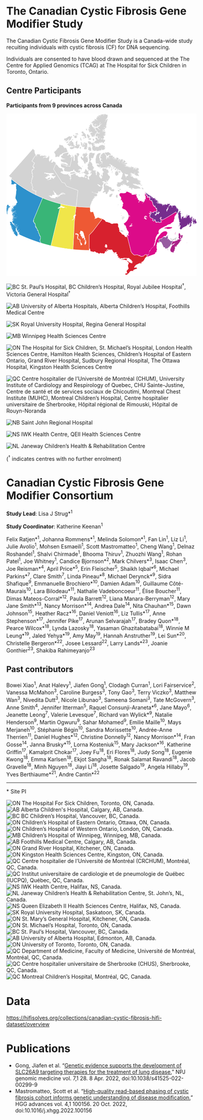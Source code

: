 # The Canadian Cystic Fibrosis Gene Modifier Study

The Canadian Cystic Fibrosis Gene Modifier Study is a Canada-wide study recuiting individuals with cystic fibrosis (CF) for DNA sequencing.

Individuals are consented to have blood drawn and sequenced at the The Centre for Applied Genomics (TCAG) at The Hospital for Sick Children in Toronto, Ontario.


## Centre Participants
**Participants from 9 provinces across Canada**

![Canadian CF Gene Modifier Study Map](cf_gms_map.svg)

![BC](https://img.shields.io/badge/BC-%232d91cc) St. Paul’s Hospital, BC Children’s Hospital, Royal Jubilee Hospital<sup>†</sup>, Victoria General Hospital<sup>†</sup>  

![AB](https://img.shields.io/badge/AB-%2339b577) University of Alberta Hospitals, Alberta Children’s Hospital, Foothills Medical Centre  

![SK](https://img.shields.io/badge/SK-%23f0e64a) Royal University Hospital, Regina General Hospital  

![MB](https://img.shields.io/badge/MB-%23ee5934) Winnipeg Health Sciences Centre  

![ON](https://img.shields.io/badge/ON-%23d7212e) The Hospital for Sick Children, St. Michael’s Hospital, London Health Sciences Centre, Hamilton Health Sciences, Children’s Hospital of Eastern Ontario, Grand River Hospital, Sudbury Regional Hospital, The Ottawa Hospital, Kingston Health Sciences Centre  

![QC](https://img.shields.io/badge/QC-%23dc0b89) Centre hospitalier de l’Université de Montréal (CHUM), University Institute of Cardiology and Respirology of Quebec, CHU Sainte-Justine, Centre de santé et de services sociaux de Chicoutimi, Montreal Chest Institute (MUHC), Montreal Children’s Hospital, Centre hospitalier universitaire de Sherbrooke, Hôpital régional de Rimouski, Hôpital de Rouyn-Noranda  

![NB](https://img.shields.io/badge/NB-%23965ca0) Saint John Regional Hospital  

![NS](https://img.shields.io/badge/NS-%23ac2188) IWK Health Centre, QEII Health Sciences Centre  

![NL](https://img.shields.io/badge/NL-%23752d8d) Janeway Children’s Health & Rehabilitation Centre  

(<sup>†</sup> indicates centres with no further enrolment)

# Canadian Cystic Fibrosis Gene Modifier Consortium 

**Study Lead**: Lisa J Strug*<sup>1</sup>

**Study Coordinator**: Katherine Keenan<sup>1</sup>

Felix Ratjen*<sup>1</sup>, Johanna Rommens*<sup>1</sup>, Melinda Solomon*<sup>1</sup>, Fan Lin<sup>1</sup>, Liz Li<sup>1</sup>, Julie Avolio<sup>1</sup>,  Mohsen Esmaeili<sup>1</sup>, Scott Mastromatteo<sup>1</sup>, Cheng Wang<sup>1</sup>, Delnaz Roshandel<sup>1</sup>, Shalvi Chirmade<sup>1</sup>, Bhooma Thiruv<sup>1</sup>, Zhuozhi Wang<sup>1</sup>, Rohan Patel<sup>1</sup>, Joe Whitney<sup>1</sup>, Candice Bjornson*<sup>2</sup>, Mark Chilvers*<sup>3</sup>, Isaac Chen<sup>3</sup>, Joe Reisman*<sup>4</sup>, April Price*<sup>5</sup>, Erin Fleischer<sup>5</sup>, Shaikh Iqbal*<sup>6</sup>, Michael Parkins*<sup>7</sup>, Clare Smith<sup>7</sup>, Linda Pineau*<sup>8</sup>, Michael Derynck*<sup>9</sup>, Sidra Shafique<sup>9</sup>, Emmanuelle Brochiero*<sup>10</sup>, Damien Adam<sup>10</sup>, Guillaume Côté-Maurais<sup>10</sup>, Lara Bilodeau*<sup>11</sup>, Nathalie Vadeboncoeur<sup>11</sup>, Élise Boucher<sup>11</sup>, Dimas Mateos-Corral*<sup>12</sup>, Paula Barrett<sup>12</sup>, Liana Manara-Berryman<sup>12</sup>, Mary Jane Smith*<sup>13</sup>, Nancy Morrison*<sup>14</sup>, Andrea Dale<sup>14</sup>, Nita Chauhan*<sup>15</sup>, Dawn Johnson<sup>15</sup>, Heather Racz*<sup>16</sup>, Daniel Veniott<sup>16</sup>, Liz Tullis*<sup>17</sup>, Anne Stephenson*<sup>17</sup>, Jennifer Pike<sup>17</sup>, Arunan Selvarajah<sup>17</sup>, Bradey Quon*<sup>18</sup>, Pearce Wilcox*<sup>18</sup>, Lynda Lazosky<sup>18</sup>, Yasaman Ghazitabatabai<sup>18</sup>, Winnie M Leung*<sup>19</sup>, Jaled Yehya*<sup>19</sup>, Amy May<sup>19</sup>, Hannah Anstruther<sup>19</sup>, Lei Sun*<sup>20</sup>, Christelle Bergeron*<sup>22</sup>, Josee Lessard<sup>22</sup>, Larry Lands*<sup>23</sup>, Joanie Gonthier<sup>23</sup>, Shakiba Rahimeyanjo<sup>23</sup>

 ## Past contributors

Bowei Xiao<sup>1</sup>, Anat Halevy<sup>1</sup>, Jiafen Gong<sup>1</sup>, Clodagh Curran<sup>1</sup>, Lori Fairservice<sup>2</sup>, Vanessa McMahon<sup>3</sup>, Caroline Burgess<sup>3</sup>, Tony Gao<sup>3</sup>, Terry Viczko<sup>3</sup>, Matthew Wan<sup>3</sup>, Nivedita Dutt<sup>3</sup>, Nicole Libunao<sup>3</sup>, Sameena Somani<sup>3</sup>, Tate McGovern<sup>3</sup>, Anne Smith<sup>4</sup>, Jennifer Itterman<sup>5</sup>, Raquel Consunji-Araneta*<sup>6</sup>, Jane Mayo<sup>6</sup>, Jeanette Leong<sup>7</sup>, Valerie Levesque<sup>7</sup>, Richard van Wylick*<sup>9</sup>, Natalie Henderson<sup>9</sup>, Martin Ogwuru<sup>9</sup>, Sahar Mohamed<sup>9</sup>, Emilie Maille<sup>10</sup>, Mays Merjaneh<sup>10</sup>, Stéphanie Bégin<sup>10</sup>, Sandra Morissette<sup>10</sup>, Andrée-Anne Therrien<sup>11</sup>, Daniel Hughes*<sup>12</sup>, Christine Donnelly<sup>12</sup>, Nancy Morrison*<sup>14</sup>, Fran Gosse<sup>14</sup>, Janna Brusky*<sup>15</sup>, Lorna Kosteniuk<sup>15</sup>, Mary Jackson*<sup>16</sup>, Katherine Griffin<sup>17</sup>, Kamalprit Chokar<sup>17</sup>, Joey Fu<sup>18</sup>, Eri Flores<sup>18</sup>, Judy Song<sup>18</sup>, Eugenie Kwong<sup>18</sup>, Emma Karlsen<sup>18</sup>, Ekjot Sangha<sup>18</sup>, Ronak Salamat Ravandi<sup>18</sup>, Jacob Gravelle<sup>18</sup>, Minh Nguyen<sup>18</sup>, Jiayi Li<sup>18</sup>, Josette Salgado<sup>19</sup>, Angela Hillaby<sup>19</sup>, Yves Berthiaume*<sup>21</sup>, Andre Cantin*<sup>22</sup>
 
---

\* Site PI

![ON](https://img.shields.io/badge/1-ON-%23d7212e) The Hospital For Sick Children, Toronto, ON, Canada.  
![AB](https://img.shields.io/badge/2-AB-%2339b577) Alberta Children's Hospital, Calgary, AB, Canada.  
![BC](https://img.shields.io/badge/3-BC-%232d91cc) BC Children’s Hospital, Vancouver, BC, Canada.  
![ON](https://img.shields.io/badge/4-ON-%23d7212e) Children’s Hospital of Eastern Ontario, Ottawa, ON, Canada.  
![ON](https://img.shields.io/badge/5-ON-%23d7212e) Children’s Hospital of Western Ontario, London, ON, Canada.  
![MB](https://img.shields.io/badge/6-MB-%23ee5934) Children’s Hospital of Winnipeg, Winnipeg, MB, Canada.  
![AB](https://img.shields.io/badge/7-AB-%2339b577) Foothills Medical Centre, Calgary, AB, Canada.  
![ON](https://img.shields.io/badge/8-ON-%23d7212e) Grand River Hospital, Kitchener, ON, Canada.  
![ON](https://img.shields.io/badge/9-ON-%23d7212e) Kingston Health Sciences Centre, Kingston, ON, Canada.  
![QC](https://img.shields.io/badge/10-QC-%23dc0b89) Centre hospitalier de l’Université de Montréal (CRCHUM), Montréal, QC, Canada.  
![QC](https://img.shields.io/badge/11-QC-%23dc0b89) Institut universitaire de cardiologie et de pneumologie de Québec (IUCPQ), Québec, QC, Canada.  
![NS](https://img.shields.io/badge/12-NS-%23ac2188) IWK Health Centre, Halifax, NS, Canada.  
![NL](https://img.shields.io/badge/13-NL-%23752d8d) Janeway Children’s Health & Rehabilitation Centre, St. John’s, NL, Canada.  
![NS](https://img.shields.io/badge/14-NS-%23ac2188) Queen Elizabeth II Health Sciences Centre, Halifax, NS, Canada.  
![SK](https://img.shields.io/badge/15-SK-%23f0e64a) Royal University Hospital, Saskatoon, SK, Canada.  
![ON](https://img.shields.io/badge/16-ON-%23d7212e) St. Mary’s General Hospital, Kitchener, ON, Canada.  
![ON](https://img.shields.io/badge/17-ON-%23d7212e) St. Michael’s Hospital, Toronto, ON, Canada.  
![BC](https://img.shields.io/badge/18-BC-%232d91cc) St. Paul’s Hospital, Vancouver, BC, Canada.  
![AB](https://img.shields.io/badge/19-AB-%2339b577) University of Alberta Hospital, Edmonton, AB, Canada.  
![ON](https://img.shields.io/badge/20-ON-%23d7212e) University of Toronto, Toronto, ON, Canada.  
![QC](https://img.shields.io/badge/21-QC-%23dc0b89) Department of Medicine, Faculty of Medicine, Université de Montréal, Montréal, QC, Canada.  
![QC](https://img.shields.io/badge/22-QC-%23dc0b89) Centre hospitalier universitaire de Sherbrooke (CHUS), Sherbrooke, QC, Canada.  
![QC](https://img.shields.io/badge/23-QC-%23dc0b89) Montreal Children’s Hospital, Montréal, QC, Canada.  



# Data

https://hifisolves.org/collections/canadian-cystic-fibrosis-hifi-dataset/overview

# Publications
- Gong, Jiafen et al. “[Genetic evidence supports the development of SLC26A9 targeting therapies for the treatment of lung disease.](https://pubmed.ncbi.nlm.nih.gov/35396391/)” NPJ genomic medicine vol. 7,1 28. 8 Apr. 2022, doi:10.1038/s41525-022-00299-9
- Mastromatteo, Scott et al. “[High-quality read-based phasing of cystic fibrosis cohort informs genetic understanding of disease modification.](https://pubmed.ncbi.nlm.nih.gov/36386424/)” HGG advances vol. 4,1 100156. 20 Oct. 2022, doi:10.1016/j.xhgg.2022.100156
